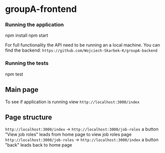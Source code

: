# groupA-frontend

### Running the application
npm install 
npm start 

For full functionality the API need to be running an a local machine.
You can find the backend: ```https://github.com/Wojciech-Skarbek-K/groupA-backend```

### Running the tests
npm test

## Main page
To see if application is running view ```http://localhost:3000/index```

## Page structure
```http://localhost:3000/index``` -> ```http://localhost:3000/job-roles``` a button "View job roles" leads from home page to view job roles page
```http://localhost:3000/job-roles``` -> ```http://localhost:3000/index``` a button "back" leads back to home page



